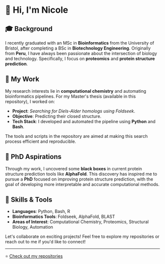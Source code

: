 
# 👋 Hi, I'm Nicole

## 🎓 Background
I recently graduated with an MSc in **Bioinformatics** from the University of Bristol, after completing a BSc in **Biotechnology Engineering**. Originally from **Peru**, I have always been passionate about the intersection of biology and technology. Specifically, I focus on **proteomics** and **protein structure prediction**.

## 🧬 My Work
My research interests lie in **computational chemistry** and automating bioinformatics pipelines. For my Master's thesis (available in this repository), I worked on:

- **Project**: *Searching for Diels-Alder homologs using Foldseek*.
- **Objective**: Predicting their closed structure.
- **Tech Stack**: I developed and automated the pipeline using **Python** and **Bash**.

The tools and scripts in the repository are aimed at making this search process efficient and reproducible. 

## 🔬 PhD Aspirations
Through my work, I uncovered some **black boxes** in current protein structure prediction tools like **AlphaFold**. This discovery has inspired me to pursue a **PhD** focused on improving protein structure prediction, with the goal of developing more interpretable and accurate computational methods.

## 🔧 Skills & Tools
- **Languages**: Python, Bash, R
- **Bioinformatics Tools**: Foldseek, AlphaFold, BLAST
- **Areas of Interest**: Computational Chemistry, Proteomics, Structural Biology, Automation

Let's collaborate on exciting projects! Feel free to explore my repositories or reach out to me if you'd like to connect!

---

⭐️ [Check out my repositories](https://github.com/your-github-username)
